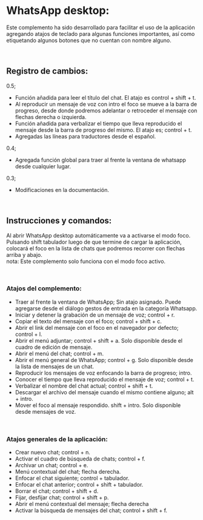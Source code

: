 # WhatsApp desktop:
Este complemento ha sido desarrollado para facilitar el uso de la aplicación agregando atajos de teclado para algunas funciones importantes, así como etiquetando algunos botones que no cuentan con nombre alguno.

<br>

## Registro de cambios:  
0.5;  

* Función añadida para leer el título del chat. El atajo es control + shift + t.
* Al reproducir un mensaje de voz con intro el foco se mueve a la barra de progreso, desde donde podremos adelantar o retroceder el mensaje con flechas derecha o izquierda.
* Función añadida para verbalizar el tiempo que lleva reproducido el mensaje desde la barra de progreso del mismo. El atajo es; control + t.
* Agregadas las líneas para traductores desde el español.

0.4;  

* Agregada función global para traer al frente la ventana de whatsapp desde cualquier lugar.

0.3;  
* Modificaciones en la documentación.

<br>

## Instrucciones y comandos:
Al abrir WhatsApp desktop automáticamente va a activarse el modo foco. Pulsando shift tabulador luego de que termine de cargar la aplicación, colocará el foco en la lista de chats que podremos recorrer con flechas arriba y abajo.  
nota: Este complemento solo funciona con el modo foco activo.  

<br>

### Atajos del complemento:

* Traer al frente la ventana de WhatsApp; Sin atajo asignado. Puede agregarse desde el diálogo gestos de entrada en la categoría Whatsapp. 
* Iniciar y detener la grabación de un mensaje de voz; control + r.
* Copiar el texto del mensaje con el foco; control + shift + c.
* Abrir el link del mensaje con el foco en el navegador por defecto; control + l.
* Abrir el menú adjuntar; control + shift + a. Solo disponible desde el cuadro de edición de mensaje.
* Abrir el menú del chat; control + m.
* Abrir el menú general de WhatsApp; control + g. Solo disponible desde la lista de mensajes de un chat.
* Reproducir los mensajes de voz enfocando la barra de progreso; intro.
* Conocer el tiempo que lleva reproducido el mensaje de voz; control + t.
* Verbalizar el nombre del chat actual; control + shift + t.
* Descargar el archivo del mensaje cuando el mismo contiene alguno; alt + intro.
* Mover el foco al mensaje respondido. shift + intro. Solo disponible desde mensajes de voz.

<br>

### Atajos generales de la aplicación:

* Crear nuevo chat; control + n.
* Activar el cuadro de búsqueda de chats; control + f.
* Archivar un chat; control + e.
* Menú contextual del chat; flecha derecha.
* Enfocar el chat siguiente; control + tabulador.
* Enfocar el chat anterior; control + shift + tabulador.
* Borrar el chat; control + shift + d.
* Fijar, desfijar chat; control + shift + p.
* Abrir el menú contextual del mensaje; flecha derecha
* Activar la búsqueda de mensajes del chat; control + shift + f.
